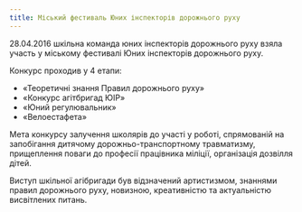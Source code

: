 ```yaml
---
title: Міський фестиваль Юних інспекторів дорожнього руху
---
```


28.04.2016 шкільна команда юних інспекторів дорожнього руху взяла участь у міському фестивалі Юних інспекторів дорожнього руху.

Конкурс проходив у 4 етапи:

- «Теоретичні знання Правил дорожнього руху»
- «Конкурс агітбригад ЮІР»
- «Юний регулювальник»
- «Велоестафета»

Мета конкурсу залучення школярів до участі у роботі, спрямованій на запобігання дитячому дорожньо-транспортному травматизму, прищеплення поваги до професії працівника міліції, організація дозвілля дітей.

Виступ шкільної агібригади був відзначений артистизмом, знаннями правил дорожнього руху, новизною, креативністю та актуальністю висвітлених питань.

<slideshow id="72157667790237032"></slideshow>
